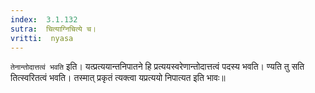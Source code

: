 ```yaml
---
index:  3.1.132
sutra:  चित्याग्निचित्ये च।
vritti:  nyasa
---
```


`तेनान्तोदात्तत्वं भवति` इति। यत्प्रत्ययान्तनिपातने हि प्रत्ययस्वरेणान्तोदात्तत्वं पदस्य भवति। ण्यति तु सति तित्स्वरितत्वं भवति। तस्मात् प्रकृतं त्यक्त्वा यप्रत्ययो निपात्यत इति भावः॥
